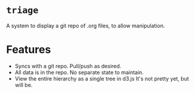 # `triage`

  A system to display a git repo of .org files, to allow manipulation.

# Features
 - Syncs with a git repo.  Pull/push as desired.
 - All data is in the repo.  No separate state to maintain.
 - View the entire hierarchy as a single tree in d3.js  It's not pretty yet,
   but will be.
